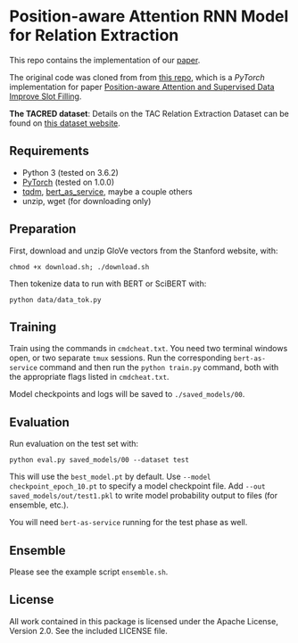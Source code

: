 Position-aware Attention RNN Model for Relation Extraction
=========================

This repo contains the implementation of our [paper](https://github.com/crw2998/tacred-relation-copy/blob/master/papers/final_paper.pdf).


The original code was cloned from from [this repo](https://github.com/yuhaozhang/tacred-relation), which is a *PyTorch* implementation for paper [Position-aware Attention and Supervised Data Improve Slot Filling](https://nlp.stanford.edu/pubs/zhang2017tacred.pdf).

**The TACRED dataset**: Details on the TAC Relation Extraction Dataset can be found on [this dataset website](https://nlp.stanford.edu/projects/tacred/).

## Requirements

- Python 3 (tested on 3.6.2)
- [PyTorch](https://github.com/pytorch/pytorch) (tested on 1.0.0)
- [tqdm](https://github.com/tqdm/tqdm), [bert_as_service](https://github.com/hanxiao/bert-as-service), maybe a couple others
- unzip, wget (for downloading only)

## Preparation

First, download and unzip GloVe vectors from the Stanford website, with:
```
chmod +x download.sh; ./download.sh
```

Then tokenize data to run with BERT or SciBERT with:
```
python data/data_tok.py
```


## Training

Train using the commands in  `cmdcheat.txt`. You need two terminal windows open, or two separate `tmux` sessions. Run the corresponding `bert-as-service` command and then run the `python train.py` command, both with the appropriate flags listed in `cmdcheat.txt`.

Model checkpoints and logs will be saved to `./saved_models/00`.


## Evaluation

Run evaluation on the test set with:
```
python eval.py saved_models/00 --dataset test
```

This will use the `best_model.pt` by default. Use `--model checkpoint_epoch_10.pt` to specify a model checkpoint file. Add `--out saved_models/out/test1.pkl` to write model probability output to files (for ensemble, etc.).  

You will need `bert-as-service` running for the test phase as well.

## Ensemble

Please see the example script `ensemble.sh`.

## License

All work contained in this package is licensed under the Apache License, Version 2.0. See the included LICENSE file.
